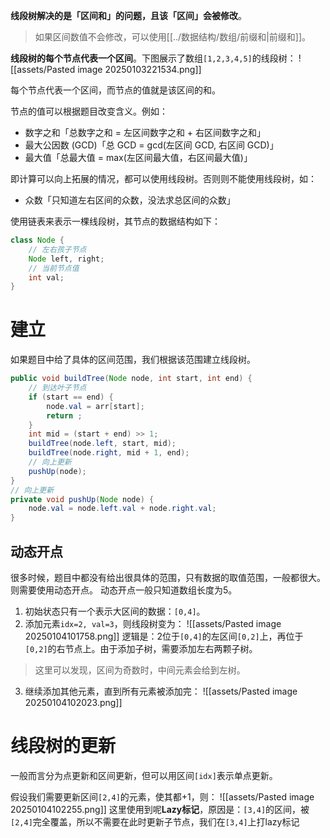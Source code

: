 
**线段树解决的是「区间和」的问题，且该「区间」会被修改**。

> 如果区间数值不会修改，可以使用[[../数据结构/数组/前缀和|前缀和]]。

**线段树的每个节点代表一个区间**。下图展示了数组`[1,2,3,4,5]`的线段树：
![[assets/Pasted image 20250103221534.png]]

每个节点代表一个区间，而节点的值就是该区间的和。

节点的值可以根据题目改变含义。例如：
- 数字之和「总数字之和 = 左区间数字之和 + 右区间数字之和」
- 最大公因数 (GCD)「总 GCD = gcd(左区间 GCD, 右区间 GCD)」
- 最大值「总最大值 = max(左区间最大值，右区间最大值)」

即计算可以向上拓展的情况，都可以使用线段树。否则则不能使用线段树，如：
- 众数「只知道左右区间的众数，没法求总区间的众数」

使用链表来表示一棵线段树，其节点的数据结构如下：

```java
class Node {
    // 左右孩子节点
    Node left, right;
    // 当前节点值
    int val;
}
```

# 建立

如果题目中给了具体的区间范围，我们根据该范围建立线段树。

```java
public void buildTree(Node node, int start, int end) {
    // 到达叶子节点
    if (start == end) {
        node.val = arr[start];
        return ;
    }
    int mid = (start + end) >> 1;
    buildTree(node.left, start, mid);
    buildTree(node.right, mid + 1, end);
    // 向上更新
    pushUp(node);
}
// 向上更新
private void pushUp(Node node) {
    node.val = node.left.val + node.right.val;
}
```

## 动态开点

很多时候，题目中都没有给出很具体的范围，只有数据的取值范围，一般都很大。则需要使用动态开点。
动态开点一般只知道数组长度为5。
1. 初始状态只有一个表示大区间的数据：`[0,4]`。
2. 添加元素`idx=2, val=3`，则线段树变为：
![[assets/Pasted image 20250104101758.png]]
逻辑是：2位于`[0,4]`的左区间`[0,2]`上，再位于`[0,2]`的右节点上。由于添加子树，需要添加左右两颗子树。
> 这里可以发现，区间为奇数时，中间元素会给到左树。

3. 继续添加其他元素，直到所有元素被添加完：
![[assets/Pasted image 20250104102023.png]]




# 线段树的更新

一般而言分为点更新和区间更新，但可以用区间`[idx]`表示单点更新。

假设我们需要更新区间`[2,4]`的元素，使其都+1，则：
![[assets/Pasted image 20250104102255.png]]
这里使用到呢**Lazy标记**，原因是：`[3,4]`的区间，被`[2,4]`完全覆盖，所以不需要在此时更新子节点，我们在`[3,4]`上打lazy标记
